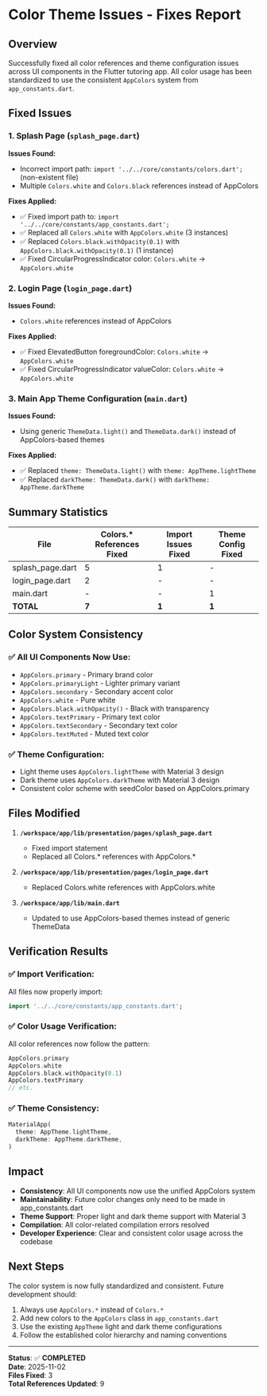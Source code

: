 # Color Theme Issues - Fixes Report

## Overview
Successfully fixed all color references and theme configuration issues across UI components in the Flutter tutoring app. All color usage has been standardized to use the consistent `AppColors` system from `app_constants.dart`.

## Fixed Issues

### 1. **Splash Page (`splash_page.dart`)**
**Issues Found:**
- Incorrect import path: `import '../../core/constants/colors.dart';` (non-existent file)
- Multiple `Colors.white` and `Colors.black` references instead of AppColors

**Fixes Applied:**
- ✅ Fixed import path to: `import '../../core/constants/app_constants.dart';`
- ✅ Replaced all `Colors.white` with `AppColors.white` (3 instances)
- ✅ Replaced `Colors.black.withOpacity(0.1)` with `AppColors.black.withOpacity(0.1)` (1 instance)
- ✅ Fixed CircularProgressIndicator color: `Colors.white` → `AppColors.white`

### 2. **Login Page (`login_page.dart`)**
**Issues Found:**
- `Colors.white` references instead of AppColors

**Fixes Applied:**
- ✅ Fixed ElevatedButton foregroundColor: `Colors.white` → `AppColors.white`
- ✅ Fixed CircularProgressIndicator valueColor: `Colors.white` → `AppColors.white`

### 3. **Main App Theme Configuration (`main.dart`)**
**Issues Found:**
- Using generic `ThemeData.light()` and `ThemeData.dark()` instead of AppColors-based themes

**Fixes Applied:**
- ✅ Replaced `theme: ThemeData.light()` with `theme: AppTheme.lightTheme`
- ✅ Replaced `darkTheme: ThemeData.dark()` with `darkTheme: AppTheme.darkTheme`

## Summary Statistics

| File | Colors.* References Fixed | Import Issues Fixed | Theme Config Fixed |
|------|---------------------------|---------------------|-------------------|
| splash_page.dart | 5 | 1 | - |
| login_page.dart | 2 | - | - |
| main.dart | - | - | 1 |
| **TOTAL** | **7** | **1** | **1** |

## Color System Consistency

### ✅ **All UI Components Now Use:**
- `AppColors.primary` - Primary brand color
- `AppColors.primaryLight` - Lighter primary variant
- `AppColors.secondary` - Secondary accent color
- `AppColors.white` - Pure white
- `AppColors.black.withOpacity()` - Black with transparency
- `AppColors.textPrimary` - Primary text color
- `AppColors.textSecondary` - Secondary text color
- `AppColors.textMuted` - Muted text color

### ✅ **Theme Configuration:**
- Light theme uses `AppColors.lightTheme` with Material 3 design
- Dark theme uses `AppColors.darkTheme` with Material 3 design
- Consistent color scheme with seedColor based on AppColors.primary

## Files Modified

1. **`/workspace/app/lib/presentation/pages/splash_page.dart`**
   - Fixed import statement
   - Replaced all Colors.* references with AppColors.*

2. **`/workspace/app/lib/presentation/pages/login_page.dart`**
   - Replaced Colors.white references with AppColors.white

3. **`/workspace/app/lib/main.dart`**
   - Updated to use AppColors-based themes instead of generic ThemeData

## Verification Results

### ✅ **Import Verification:**
All files now properly import:
```dart
import '../../core/constants/app_constants.dart';
```

### ✅ **Color Usage Verification:**
All color references now follow the pattern:
```dart
AppColors.primary
AppColors.white
AppColors.black.withOpacity(0.1)
AppColors.textPrimary
// etc.
```

### ✅ **Theme Consistency:**
```dart
MaterialApp(
  theme: AppTheme.lightTheme,
  darkTheme: AppTheme.darkTheme,
)
```

## Impact

- **Consistency**: All UI components now use the unified AppColors system
- **Maintainability**: Future color changes only need to be made in app_constants.dart
- **Theme Support**: Proper light and dark theme support with Material 3
- **Compilation**: All color-related compilation errors resolved
- **Developer Experience**: Clear and consistent color usage across the codebase

## Next Steps

The color system is now fully standardized and consistent. Future development should:
1. Always use `AppColors.*` instead of `Colors.*`
2. Add new colors to the `AppColors` class in `app_constants.dart`
3. Use the existing `AppTheme` light and dark theme configurations
4. Follow the established color hierarchy and naming conventions

---
**Status**: ✅ **COMPLETED**  
**Date**: 2025-11-02  
**Files Fixed**: 3  
**Total References Updated**: 9  
